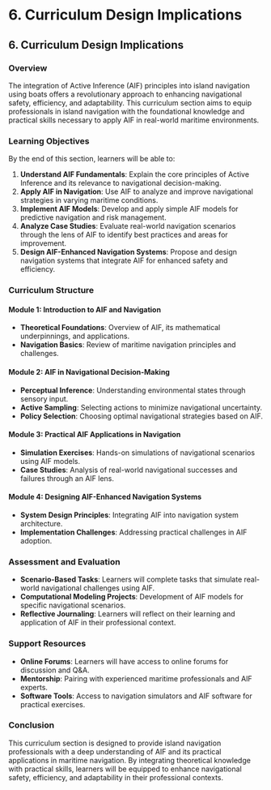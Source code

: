# 6. Curriculum Design Implications

## 6. Curriculum Design Implications

### Overview

The integration of Active Inference (AIF) principles into island navigation using boats offers a revolutionary approach to enhancing navigational safety, efficiency, and adaptability. This curriculum section aims to equip professionals in island navigation with the foundational knowledge and practical skills necessary to apply AIF in real-world maritime environments.

### Learning Objectives

By the end of this section, learners will be able to:

1. **Understand AIF Fundamentals**: Explain the core principles of Active Inference and its relevance to navigational decision-making.
2. **Apply AIF in Navigation**: Use AIF to analyze and improve navigational strategies in varying maritime conditions.
3. **Implement AIF Models**: Develop and apply simple AIF models for predictive navigation and risk management.
4. **Analyze Case Studies**: Evaluate real-world navigation scenarios through the lens of AIF to identify best practices and areas for improvement.
5. **Design AIF-Enhanced Navigation Systems**: Propose and design navigation systems that integrate AIF for enhanced safety and efficiency.

### Curriculum Structure

#### Module 1: Introduction to AIF and Navigation

- **Theoretical Foundations**: Overview of AIF, its mathematical underpinnings, and applications.
- **Navigation Basics**: Review of maritime navigation principles and challenges.

#### Module 2: AIF in Navigational Decision-Making

- **Perceptual Inference**: Understanding environmental states through sensory input.
- **Active Sampling**: Selecting actions to minimize navigational uncertainty.
- **Policy Selection**: Choosing optimal navigational strategies based on AIF.

#### Module 3: Practical AIF Applications in Navigation

- **Simulation Exercises**: Hands-on simulations of navigational scenarios using AIF models.
- **Case Studies**: Analysis of real-world navigational successes and failures through an AIF lens.

#### Module 4: Designing AIF-Enhanced Navigation Systems

- **System Design Principles**: Integrating AIF into navigation system architecture.
- **Implementation Challenges**: Addressing practical challenges in AIF adoption.

### Assessment and Evaluation

- **Scenario-Based Tasks**: Learners will complete tasks that simulate real-world navigational challenges using AIF.
- **Computational Modeling Projects**: Development of AIF models for specific navigational scenarios.
- **Reflective Journaling**: Learners will reflect on their learning and application of AIF in their professional context.

### Support Resources

- **Online Forums**: Learners will have access to online forums for discussion and Q&A.
- **Mentorship**: Pairing with experienced maritime professionals and AIF experts.
- **Software Tools**: Access to navigation simulators and AIF software for practical exercises.

### Conclusion

This curriculum section is designed to provide island navigation professionals with a deep understanding of AIF and its practical applications in maritime navigation. By integrating theoretical knowledge with practical skills, learners will be equipped to enhance navigational safety, efficiency, and adaptability in their professional contexts.